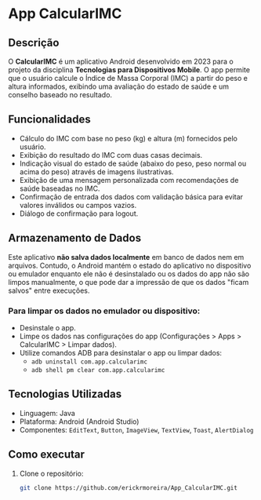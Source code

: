 
# App CalcularIMC

## Descrição

O **CalcularIMC** é um aplicativo Android desenvolvido em 2023 para o projeto da disciplina **Tecnologias para Dispositivos Mobile**. O app permite que o usuário calcule o Índice de Massa Corporal (IMC) a partir do peso e altura informados, exibindo uma avaliação do estado de saúde e um conselho baseado no resultado.

## Funcionalidades

- Cálculo do IMC com base no peso (kg) e altura (m) fornecidos pelo usuário.
- Exibição do resultado do IMC com duas casas decimais.
- Indicação visual do estado de saúde (abaixo do peso, peso normal ou acima do peso) através de imagens ilustrativas.
- Exibição de uma mensagem personalizada com recomendações de saúde baseadas no IMC.
- Confirmação de entrada dos dados com validação básica para evitar valores inválidos ou campos vazios.
- Diálogo de confirmação para logout.

## Armazenamento de Dados

Este aplicativo **não salva dados localmente** em banco de dados nem em arquivos. Contudo, o Android mantém o estado do aplicativo no dispositivo ou emulador enquanto ele não é desinstalado ou os dados do app não são limpos manualmente, o que pode dar a impressão de que os dados "ficam salvos" entre execuções.

### Para limpar os dados no emulador ou dispositivo:

- Desinstale o app.
- Limpe os dados nas configurações do app (Configurações > Apps > CalcularIMC > Limpar dados).
- Utilize comandos ADB para desinstalar o app ou limpar dados:
  - `adb uninstall com.app.calcularimc`
  - `adb shell pm clear com.app.calcularimc`

## Tecnologias Utilizadas

- Linguagem: Java
- Plataforma: Android (Android Studio)
- Componentes: `EditText`, `Button`, `ImageView`, `TextView`, `Toast`, `AlertDialog`

## Como executar

1. Clone o repositório:
   ```bash
   git clone https://github.com/erickrmoreira/App_CalcularIMC.git
